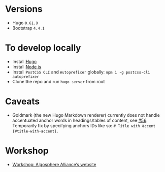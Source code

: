 # Versions
 - Hugo `0.61.0`
 - Bootstrap `4.4.1`

# To develop locally
- Install [Hugo](https://gohugo.io/)
- Install [Node.js](https://nodejs.org/)
- Install `PostCSS CLI` and `Autoprefixer` globally: `npm i -g postcss-cli autoprefixer`
- Clone the repo and run `hugo server` from root

# Caveats
- Goldmark (the new Hugo Markdown renderer) currently does not handle accentuated anchor words in headings/tables of content, see [#56](https://github.com/yuin/goldmark/issues/56). Temporarily fix by specifying anchors IDs like so: `# Title with àccent {#title-with-accent}`.

# Workshop
- [Workshop: Algosphere Alliance’s website](https://docs.google.com/document/d/1nXhrGaih0b8pFP8Ucf730qY53uq6WcF2PzS4Bp4ynPM/)
